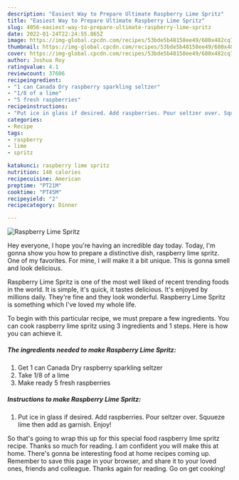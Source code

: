```yaml
---
description: "Easiest Way to Prepare Ultimate Raspberry Lime Spritz"
title: "Easiest Way to Prepare Ultimate Raspberry Lime Spritz"
slug: 4056-easiest-way-to-prepare-ultimate-raspberry-lime-spritz
date: 2022-01-24T22:24:55.865Z
image: https://img-global.cpcdn.com/recipes/53bde5b48158ee49/680x482cq70/raspberry-lime-spritz-recipe-main-photo.jpg
thumbnail: https://img-global.cpcdn.com/recipes/53bde5b48158ee49/680x482cq70/raspberry-lime-spritz-recipe-main-photo.jpg
cover: https://img-global.cpcdn.com/recipes/53bde5b48158ee49/680x482cq70/raspberry-lime-spritz-recipe-main-photo.jpg
author: Joshua Roy
ratingvalue: 4.1
reviewcount: 37606
recipeingredient:
- "1 can Canada Dry raspberry sparkling seltzer"
- "1/8 of a lime"
- "5 fresh raspberries"
recipeinstructions:
- "Put ice in glass if desired. Add raspberries. Pour seltzer over. Squueze lime then add as garnish. Enjoy!"
categories:
- Recipe
tags:
- raspberry
- lime
- spritz

katakunci: raspberry lime spritz 
nutrition: 148 calories
recipecuisine: American
preptime: "PT21M"
cooktime: "PT45M"
recipeyield: "2"
recipecategory: Dinner

---
```



![Raspberry Lime Spritz](https://img-global.cpcdn.com/recipes/53bde5b48158ee49/680x482cq70/raspberry-lime-spritz-recipe-main-photo.jpg)

Hey everyone, I hope you're having an incredible day today. Today, I'm gonna show you how to prepare a distinctive dish, raspberry lime spritz. One of my favorites. For mine, I will make it a bit unique. This is gonna smell and look delicious.



Raspberry Lime Spritz is one of the most well liked of recent trending foods in the world. It is simple, it's quick, it tastes delicious. It's enjoyed by millions daily. They're fine and they look wonderful. Raspberry Lime Spritz is something which I've loved my whole life.


To begin with this particular recipe, we must prepare a few ingredients. You can cook raspberry lime spritz using 3 ingredients and 1 steps. Here is how you can achieve it.

<!--inarticleads1-->

##### The ingredients needed to make Raspberry Lime Spritz:

1. Get 1 can Canada Dry raspberry sparkling seltzer
1. Take 1/8 of a lime
1. Make ready 5 fresh raspberries




<!--inarticleads2-->

##### Instructions to make Raspberry Lime Spritz:

1. Put ice in glass if desired. Add raspberries. Pour seltzer over. Squueze lime then add as garnish. Enjoy!




So that's going to wrap this up for this special food raspberry lime spritz recipe. Thanks so much for reading. I am confident you will make this at home. There's gonna be interesting food at home recipes coming up. Remember to save this page in your browser, and share it to your loved ones, friends and colleague. Thanks again for reading. Go on get cooking!
